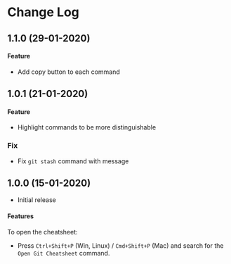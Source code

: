 # Change Log

## 1.1.0 (29-01-2020)

#### Feature

* Add copy button to each command

## 1.0.1 (21-01-2020)

#### Feature

* Highlight commands to be more distinguishable

### Fix

* Fix `git stash` command with message

## 1.0.0 (15-01-2020)

- Initial release

#### Features

To open the cheatsheet:

* Press `Ctrl+Shift+P` (Win, Linux) / `Cmd+Shift+P` (Mac) and search for the `Open Git Cheatsheet` command.